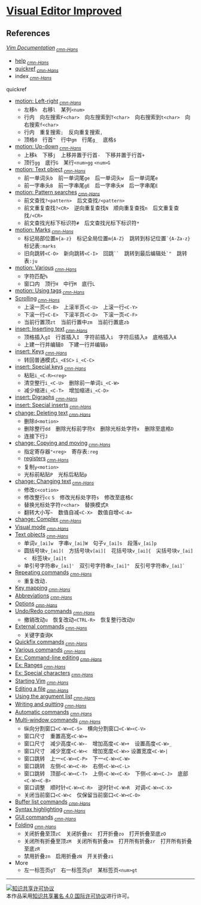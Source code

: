 # [Visual Editor Improved](http://vim.org/)

## References

[*Vim Documentation*](http://vimdoc.sourceforge.net)<sub> [*cmn-Hans*](http://vimcdoc.sourceforge.net)</sub>
+ [help](http://vimdoc.sourceforge.net/htmldoc/help.html)<sub> [*cmn-Hans*](http://vimcdoc.sourceforge.net/doc/help.html)</sub>
+ [quickref](http://vimdoc.sourceforge.net/htmldoc/quickref.html)<sub> [*cmn-Hans*](http://vimcdoc.sourceforge.net/doc/quickref.html)</sub>
+ index<sub> [*cmn-Hans*](http://vimcdoc.sourceforge.net/doc/index.html)</sub>

quickref
+ [motion: Left-right](http://vimdoc.sourceforge.net/htmldoc/quickref.html#Q_lr)<sub> [*cmn-Hans*](http://vimcdoc.sourceforge.net/doc/quickref.html#Q_lr)</sub>
    + 左移`h`　右移`l`　某列`<num>`
    + 行内　向左搜索`F<char>`　向左搜索到`T<char>`　向右搜索到`t<char>`　向右搜索`f<char>`
    + 行内　重复搜索`;`　反向重复搜索`,`
    + 顶格`0`　行首`^`　行中`gm`　行尾`g_`　底格`$`
+ [motion: Up-down](http://vimdoc.sourceforge.net/htmldoc/quickref.html#Q_ud)<sub> [*cmn-Hans*](http://vimcdoc.sourceforge.net/doc/quickref.html#Q_ud)</sub>
    + 上移`k`　下移`j`　上移并置于行首`-`　下移并置于行首`+`
    + 顶行`gg`　底行`G`　某行`<num>gg` `<num>G`
+ [motion: Text object](http://vimdoc.sourceforge.net/htmldoc/quickref.html#Q_tm)<sub> [*cmn-Hans*](http://vimcdoc.sourceforge.net/doc/quickref.html#Q_tm)</sub>
    + 前一单词头`b`　前一单词尾`ge`　后一单词头`w`　后一单词尾`e`
    + 前一字串头`B`　前一字串尾`gE`　后一字串头`W`　后一字串尾`E`
+ [motion: Pattern searches](http://vimdoc.sourceforge.net/htmldoc/quickref.html#Q_pa)<sub> [*cmn-Hans*](http://vimcdoc.sourceforge.net/doc/quickref.html#Q_pa)</sub>
    + 前文查找`?<pattern>`　后文查找`/<pattern>`
    + 前文重复查找`?<CR>`　逆向重复查找`N`　顺向重复查找`n`　后文重复查找`/<CR>`
    + 前文查找光标下标识符`#`　后文查找光标下标识符`*`
+ [motion: Marks](http://vimdoc.sourceforge.net/htmldoc/quickref.html#Q_ma)<sub> [*cmn-Hans*](http://vimcdoc.sourceforge.net/doc/quickref.html#Q_ma)</sub>
    + 标记局部位置`m{a-z}`　标记全局位置`m{A-Z}`　跳转到标记位置`` `{A-Za-z} ``　标记表`:marks`
    + 旧向跳转`<C-O>`　新向跳转`<C-I>`　回跳``` `` ```　跳转到最后编辑处`` `" ``　跳转表`:ju`
+ [motion: Various](http://vimdoc.sourceforge.net/htmldoc/quickref.html#Q_vm)<sub> [*cmn-Hans*](http://vimcdoc.sourceforge.net/doc/quickref.html#Q_vm)</sub>
    + 字符匹配`%`
    + 窗口内　顶行`H`　中行`M`　底行`L`
+ [motion: Using tags](http://vimdoc.sourceforge.net/htmldoc/quickref.html#Q_ta)<sub> [*cmn-Hans*](http://vimcdoc.sourceforge.net/doc/quickref.html#Q_ta)</sub>
+ [Scrolling](http://vimdoc.sourceforge.net/htmldoc/quickref.html#Q_sc)<sub> [*cmn-Hans*](http://vimcdoc.sourceforge.net/doc/quickref.html#Q_sc)</sub>
    + 上滚一页`<C-B>`　上滚半页`<C-U>`　上滚一行`<C-Y>`
    + 下滚一行`<C-E>`　下滚半页`<C-D>`　下滚一页`<C-F>`
    + 当前行置顶`zt`　当前行置中`zm`　当前行置底`zb`
+ [insert: Inserting text](http://vimdoc.sourceforge.net/htmldoc/quickref.html#Q_in)<sub> [*cmn-Hans*](http://vimcdoc.sourceforge.net/doc/quickref.html#Q_in)</sub>
    + 顶格插入`gI`　行首插入`I`　字符前插入`i`　字符后插入`a`　底格插入`A`
    + 上建一行并编辑`O`　下建一行并编辑`o`
+ [insert: Keys](http://vimdoc.sourceforge.net/htmldoc/quickref.html#Q_ai)<sub> [*cmn-Hans*](http://vimcdoc.sourceforge.net/doc/quickref.html#Q_ai)</sub>
    + 转回普通模式`i_<ESC>` `i_<C-C>`
+ [insert: Special keys](http://vimdoc.sourceforge.net/htmldoc/quickref.html#Q_ss)<sub> [*cmn-Hans*](http://vimcdoc.sourceforge.net/doc/quickref.html#Q_ss)</sub>
    + 粘贴`i_<C-R><reg>`
    + 清空整行`i_<C-U>`　删除前一单词`i_<C-W>`
    + 减少缩进`i_<C-T>`　增加缩进`i_<C-D>`
+ [insert: Digraphs](http://vimdoc.sourceforge.net/htmldoc/quickref.html#Q_di)<sub> [*cmn-Hans*](http://vimcdoc.sourceforge.net/doc/quickref.html#Q_di)</sub>
+ [insert: Special inserts](http://vimdoc.sourceforge.net/htmldoc/quickref.html#Q_si)<sub> [*cmn-Hans*](http://vimcdoc.sourceforge.net/doc/quickref.html#Q_si)</sub>
+ [change: Deleting text](http://vimdoc.sourceforge.net/htmldoc/quickref.html#Q_de)<sub> [*cmn-Hans*](http://vimcdoc.sourceforge.net/doc/quickref.html#Q_de)</sub>
    + 删除`d<motion>`
    + 删除整行`dd`　删除光标前字符`X`　删除光标处字符`x`　删除至底格`D`
    + 连接下行`J`
+ [change: Copying and moving](http://vimdoc.sourceforge.net/htmldoc/quickref.html#Q_cm)<sub> [*cmn-Hans*](http://vimcdoc.sourceforge.net/doc/quickref.html#Q_cm)</sub>
    + 指定寄存器`"<reg>`　寄存表`:reg`
    + [registers](http://vimdoc.sourceforge.net/htmldoc/change.html#registers)<sub> [*cmn-Hans*](http://vimcdoc.sourceforge.net/doc/change.html#registers)</sub>
    + 复制`y<motion>`
    + 光标前粘贴`P`　光标后粘贴`p`
+ [change: Changing text](http://vimdoc.sourceforge.net/htmldoc/quickref.html#Q_ch)<sub> [*cmn-Hans*](http://vimcdoc.sourceforge.net/doc/quickref.html#Q_ch)</sub>
    + 修改`c<cotion>`
    + 修改整行`cc` `S`　修改光标处字符`s`　修改至底格`C`
    + 替换光标处字符`r<char>`　替换模式`R`
    + 翻转大小写`~`　数值自减`<C-X>`　数值自增`<C-A>`
+ [change: Complex](http://vimdoc.sourceforge.net/htmldoc/quickref.html#Q_co)<sub> [*cmn-Hans*](http://vimcdoc.sourceforge.net/doc/quickref.html#Q_co)</sub>
+ [Visual mode](http://vimdoc.sourceforge.net/htmldoc/quickref.html#Q_vi)<sub> [*cmn-Hans*](http://vimcdoc.sourceforge.net/doc/quickref.html#Q_vi)</sub>
+ [Text objects](http://vimdoc.sourceforge.net/htmldoc/quickref.html#Q_to)<sub> [*cmn-Hans*](http://vimcdoc.sourceforge.net/doc/quickref.html#Q_to)</sub>
    + 单词`v_[ai]w`　字串`v_[ai]W`　句子`v_[ai]s`　段落`v_[ai]p`
    + 圆括号块`v_[ai](`　方括号块`v[ai][`　花括号块`v_[ai]{`　尖括号块`v_[ai]<`　标签块`v_[ai]t`
    + 单引号字符串`v_[ai]'`　双引号字符串`v_[ai]"`　反引号字符串`` v_[ai]` ``
+ [Repeating commands](http://vimdoc.sourceforge.net/htmldoc/quickref.html#Q_re)<sub> [*cmn-Hans*](http://vimcdoc.sourceforge.net/doc/quickref.html#Q_re)</sub>
    + 重复改动`.`
+ [Key mapping](http://vimdoc.sourceforge.net/htmldoc/quickref.html#Q_km)<sub> [*cmn-Hans*](http://vimcdoc.sourceforge.net/doc/quickref.html#Q_km)</sub>
+ [Abbreviations](http://vimdoc.sourceforge.net/htmldoc/quickref.html#Q_ab)<sub> [*cmn-Hans*](http://vimcdoc.sourceforge.net/doc/quickref.html#Q_ab)</sub>
+ [Options](http://vimdoc.sourceforge.net/htmldoc/quickref.html#Q_op)<sub> [*cmn-Hans*](http://vimcdoc.sourceforge.net/doc/quickref.html#Q_op)</sub>
+ [Undo/Redo commands](http://vimdoc.sourceforge.net/htmldoc/quickref.html#Q_ur)<sub> [*cmn-Hans*](http://vimcdoc.sourceforge.net/doc/quickref.html#Q_ur)</sub>
    + 撤销改动`u`　恢复改动`<CTRL-R>`　恢复整行改动`U`
+ [External commands](http://vimdoc.sourceforge.net/htmldoc/quickref.html#Q_et)<sub> [*cmn-Hans*](http://vimcdoc.sourceforge.net/doc/quickref.html#Q_et)</sub>
    + 关键字查询`K`
+ [Quickfix commands](http://vimdoc.sourceforge.net/htmldoc/quickref.html#Q_qf)<sub> [*cmn-Hans*](http://vimcdoc.sourceforge.net/doc/quickref.html#Q_qf)</sub>
+ [Various commands](http://vimdoc.sourceforge.net/htmldoc/quickref.html#Q_vc)<sub> [*cmn-Hans*](http://vimcdoc.sourceforge.net/doc/quickref.html#Q_vc)</sub>
+ [Ex: Command-line editing](http://vimdoc.sourceforge.net/htmldoc/quickref.html#Q_ce)<sub> [*cmn-Hans*](http://vimcdoc.sourceforge.net/doc/quickref.html#Q_ce)</sub>
+ [Ex: Ranges](http://vimdoc.sourceforge.net/htmldoc/quickref.html#Q_ra)<sub> [*cmn-Hans*](http://vimcdoc.sourceforge.net/doc/quickref.html#Q_ra)</sub>
+ [Ex: Special characters](http://vimdoc.sourceforge.net/htmldoc/quickref.html#Q_ex)<sub> [*cmn-Hans*](http://vimcdoc.sourceforge.net/doc/quickref.html#Q_ex)</sub>
+ [Starting Vim](http://vimdoc.sourceforge.net/htmldoc/quickref.html#Q_st)<sub> [*cmn-Hans*](http://vimcdoc.sourceforge.net/doc/quickref.html#Q_st)</sub>
+ [Editing a file](http://vimdoc.sourceforge.net/htmldoc/quickref.html#Q_ed)<sub> [*cmn-Hans*](http://vimcdoc.sourceforge.net/doc/quickref.html#Q_ed)</sub>
+ [Using the argument list](http://vimdoc.sourceforge.net/htmldoc/quickref.html#Q_fl)<sub> [*cmn-Hans*](http://vimcdoc.sourceforge.net/doc/quickref.html#Q_fl)</sub>
+ [Writing and quitting](http://vimdoc.sourceforge.net/htmldoc/quickref.html#Q_wq)<sub> [*cmn-Hans*](http://vimcdoc.sourceforge.net/doc/quickref.html#Q_wq)</sub>
+ [Automatic commands](http://vimdoc.sourceforge.net/htmldoc/quickref.html#Q_ac)<sub> [*cmn-Hans*](http://vimcdoc.sourceforge.net/doc/quickref.html#Q_ac)</sub>
+ [Multi-window commands](http://vimdoc.sourceforge.net/htmldoc/quickref.html#Q_wi)<sub> [*cmn-Hans*](http://vimcdoc.sourceforge.net/doc/quickref.html#Q_wi)</sub>
    + 纵向分割窗口`<C-W><C-S>`　横向分割窗口`<C-W><C-V>`
    + 窗口尺寸　重置高宽`<C-W>=`
    + 窗口尺寸　减少高度`<C-W>-`　增加高度`<C-W>+`　设置高度`<C-W>_`
    + 窗口尺寸　减少宽度`<C-W><`　增加宽度`<C-W>>`  设置宽度`<C-W>|`
    + 窗口跳转　上一`<C-W><C-P>`　下一`<C-W><C-W>`
    + 窗口跳转　左侧`<C-W><C-H>`　右侧`<C-W><C-L>`
    + 窗口跳转　顶部`<C-W><C-T>`　上侧`<C-W><C-K>`　下侧`<C-W><C-J>`　底部`<C-W><C-B>`
    + 窗口调整　顺时针`<C-W><C-R>`　逆时针`<C-W>R`　对调`<C-W><C-X>`
    + 关闭当前窗口`<C-W>c`　仅保留当前窗口`<C-W><C-O>`
+ [Buffer list commands](http://vimdoc.sourceforge.net/htmldoc/quickref.html#Q_bu)<sub> [*cmn-Hans*](http://vimcdoc.sourceforge.net/doc/quickref.html#Q_bu)</sub>
+ [Syntax highlighting](http://vimdoc.sourceforge.net/htmldoc/quickref.html#Q_sy)<sub> [*cmn-Hans*](http://vimcdoc.sourceforge.net/doc/quickref.html#Q_sy)</sub>
+ [GUI commands](http://vimdoc.sourceforge.net/htmldoc/quickref.html#Q_gu)<sub> [*cmn-Hans*](http://vimcdoc.sourceforge.net/doc/quickref.html#Q_gu)</sub>
+ [Folding](http://vimdoc.sourceforge.net/htmldoc/quickref.html#Q_fo)<sub> [*cmn-Hans*](http://vimcdoc.sourceforge.net/doc/quickref.html#Q_fo)</sub>
    + 关闭折叠至顶`zC`　关闭折叠`zc`　打开折叠`zo`　打开折叠至底`zO`
    + 关闭所有折叠至顶`zM`　关闭所有折叠`zm`　打开所有折叠`zr`　打开所有折叠至底`zR`
    + 禁用折叠`zn`　启用折叠`zN`　开关折叠`zi`
+ More
    + 左一标签页`gT`　右一标签页`gT`　某标签页`<num>gt`

___
<a rel="license" href="http://creativecommons.org/licenses/by/4.0/"><img alt="知识共享许可协议" style="border-width:0" src="https://i.creativecommons.org/l/by/4.0/88x31.png" /></a><br />本作品采用<a rel="license" href="http://creativecommons.org/licenses/by/4.0/">知识共享署名 4.0 国际许可协议</a>进行许可。
